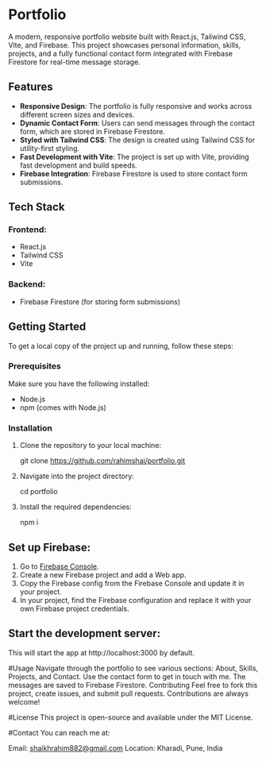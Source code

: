 # Portfolio

A modern, responsive portfolio website built with React.js, Tailwind CSS, Vite, and Firebase. This project showcases personal information, skills, projects, and a fully functional contact form integrated with Firebase Firestore for real-time message storage.

## Features

- **Responsive Design**: The portfolio is fully responsive and works across different screen sizes and devices.
- **Dynamic Contact Form**: Users can send messages through the contact form, which are stored in Firebase Firestore.
- **Styled with Tailwind CSS**: The design is created using Tailwind CSS for utility-first styling.
- **Fast Development with Vite**: The project is set up with Vite, providing fast development and build speeds.
- **Firebase Integration**: Firebase Firestore is used to store contact form submissions.

## Tech Stack

### Frontend:
- React.js
- Tailwind CSS
- Vite

### Backend:
- Firebase Firestore (for storing form submissions)

## Getting Started

To get a local copy of the project up and running, follow these steps:

### Prerequisites

Make sure you have the following installed:
- Node.js
- npm (comes with Node.js)

### Installation

1. Clone the repository to your local machine:

   git clone https://github.com/rahimshai/portfolio.git  

2. Navigate into the project directory:

   cd portfolio
   
4. Install the required dependencies:

   npm i
  
## Set up Firebase:

1. Go to [Firebase Console](https://console.firebase.google.com/).
2. Create a new Firebase project and add a Web app.
3. Copy the Firebase config from the Firebase Console and update it in your project.
4. In your project, find the Firebase configuration and replace it with your own Firebase project credentials.

## Start the development server:


This will start the app at http://localhost:3000 by default.

#Usage
Navigate through the portfolio to see various sections: About, Skills, Projects, and Contact.
Use the contact form to get in touch with me. The messages are saved to Firebase Firestore.
Contributing
Feel free to fork this project, create issues, and submit pull requests. Contributions are always welcome!

#License
This project is open-source and available under the MIT License.

#Contact
You can reach me at:

Email: shaikhrahim882@gmail.com
Location: Kharadi, Pune, India



